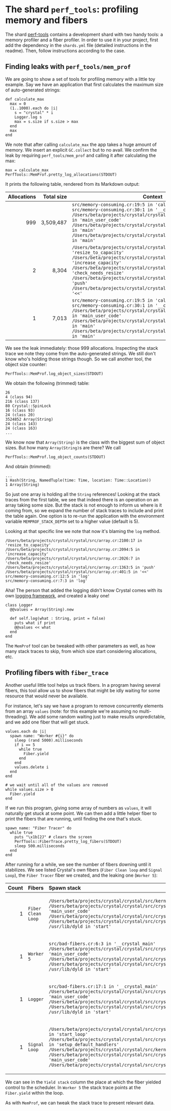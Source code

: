 # The shard `perf_tools`: profiling memory and fibers

The shard [perf-tools](https://github.com/crystal-lang/perf-tools) contains a development shard with two handy tools: a memory profiler and a fiber profiler. In order to use it in your project, first add the dependency in the `shards.yml` file (detailed instructions in the readme). Then, follow instructions according to the case.

## Finding leaks with `perf_tools/mem_prof`

We are going to show a set of tools for profiling memory with a little toy example. Say we have an application that first calculates the maximum size of auto-generated strings:

```crystal
def calculate_max
  max = 0
  (1..1000).each do |i|
    s = "crystal" * i
    Logger.log s
    max = s.size if s.size > max
  end
  max
end
```

We note that after calling `calculate_max` the app takes a huge amount of memory. We insert an explicit `GC.collect` but to no avail. We confirm the leak by requiring `perf_tools/mem_prof` and calling it after calculating the max:

```crystal
max = calculate_max
PerfTools::MemProf.pretty_log_allocations(STDOUT)
```

It prints the following table, rendered from its Markdown output:

| Allocations | Total size | Context |
|------------:|-----------:|---------|
| 999 | 3,509,487 | ` src/memory-consuming.cr:19:5 in 'calculate_max' `<br>` src/memory-consuming.cr:30:1 in '__crystal_main' `<br>` /Users/beta/projects/crystal/crystal/src/crystal/main.cr:129:5 in 'main_user_code' `<br>` /Users/beta/projects/crystal/crystal/src/crystal/main.cr:115:7 in 'main' `<br>` /Users/beta/projects/crystal/crystal/src/crystal/main.cr:141:3 in 'main' ` |
|   2 |     8,304 | ` /Users/beta/projects/crystal/crystal/src/array.cr:2100:17 in 'resize_to_capacity' `<br>` /Users/beta/projects/crystal/crystal/src/array.cr:2094:5 in 'increase_capacity' `<br>` /Users/beta/projects/crystal/crystal/src/array.cr:2026:7 in 'check_needs_resize' `<br>` /Users/beta/projects/crystal/crystal/src/array.cr:1363:5 in 'push' `<br>` /Users/beta/projects/crystal/crystal/src/array.cr:401:5 in '<<' ` |
|   1 |     7,013 | ` src/memory-consuming.cr:19:5 in 'calculate_max' `<br>` src/memory-consuming.cr:30:1 in '__crystal_main' `<br>` /Users/beta/projects/crystal/crystal/src/crystal/main.cr:129:5 in 'main_user_code' `<br>` /Users/beta/projects/crystal/crystal/src/crystal/main.cr:115:7 in 'main' `<br>` /Users/beta/projects/crystal/crystal/src/crystal/main.cr:141:3 in 'main' ` |

We see the leak immediately: those 999 allocations. Inspecting the stack trace we note they come from the auto-generated strings. We still don't know who's holding those strings though. So we call another tool, the object size counter:

```crystal
PerfTools::MemProf.log_object_sizes(STDOUT)
```

We obtain the following (trimmed) table:

```text
26
4 (class 94)
216 (class 137)
80 Crystal::SpinLock
16 (class 93)
24 (class 20)
3524852 Array(String)
24 (class 143)
24 (class 163)
...
```

We know now that `Array(String)` is the class with the biggest sum of object sizes. But how many `Array(String)`s are there? We call

```crystal
PerfTools::MemProf.log_object_counts(STDOUT)
```

And obtain (trimmed):

```text
...
1 Hash(String, NamedTuple(time: Time, location: Time::Location))
1 Array(String)
```

So just one array is holding all the `String` references! Looking at the stack traces from the first table, we see that indeed there is an operation on an array taking some size. But the stack is not enough to inform us where is it coming from, so we expand the number of stack traces to include and print the table again. One option is to re-run the application with the environment variable `MEMPROF_STACK_DEPTH` set to a higher value (default is 5).

Looking at that specific line we note that now it's blaming the `log` method.

` /Users/beta/projects/crystal/crystal/src/array.cr:2100:17 in 'resize_to_capacity' `<br>` /Users/beta/projects/crystal/crystal/src/array.cr:2094:5 in 'increase_capacity' `<br>` /Users/beta/projects/crystal/crystal/src/array.cr:2026:7 in 'check_needs_resize' `<br>` /Users/beta/projects/crystal/crystal/src/array.cr:1363:5 in 'push' `<br>` /Users/beta/projects/crystal/crystal/src/array.cr:401:5 in '<<' `<br>` src/memory-consuming.cr:12:5 in 'log' `<br>` src/memory-consuming.cr:7:3 in 'log' `

Aha! The person that added the logging didn't know Crystal comes with its own [logging framework](https://crystal-lang.org/api/Log.html), and created a leaky one!

```crystal
class Logger
  @@values = Array(String).new

  def self.log(what : String, print = false)
    puts what if print
    @@values << what
  end
end
```

The `MemProf` tool can be tweaked with other parameters as well, as how many stack traces to skip, from which size start considering allocations, etc.

## Profiling fibers with `fiber_trace`

Another useful little tool helps us track fibers. In a program having several fibers, this tool allow us to show fibers that might be idly waiting for some resource that would never be available.

For instance, let's say we have a program to remove concurrently elements from an array `values` (note: for this example we're assuming no multi-threading). We add some random waiting just to make results unpredictable, and we add one fiber that will get stuck.

```crystal
values.each do |i|
  spawn name: "Worker #{i}" do
    sleep (rand 5000).milliseconds
    if i == 5
      while true
        Fiber.yield
      end
    end
    values.delete i
  end
end

# we wait until all of the values are removed
while values.size > 0
  Fiber.yield
end
```

If we run this program, giving some array of numbers as `values`, it will naturally get stuck at some point. We can then add a little helper fiber to print the fibers that are running, until finding the one that's stuck.

```crystal
spawn name: "Fiber Tracer" do
  while true
    puts "\x1b[2J" # clears the screen
    PerfTools::FiberTrace.pretty_log_fibers(STDOUT)
    sleep 500.milliseconds
  end
end
```

After running for a while, we see the number of fibers downing until it stabilizes. We see listed Crystal's own fibers (`Fiber Clean loop` and `Signal Loop`), the `Fiber Tracer` fiber we created, and the leaking one (`Worker 5`):

| Count | Fibers | Spawn stack | Yield stack |
|------:|:-------|:------------|:------------|
| 1 | ` Fiber Clean Loop ` | ` /Users/beta/projects/crystal/crystal/src/kernel.cr:552:1 in '__crystal_main' `<br>` /Users/beta/projects/crystal/crystal/src/crystal/main.cr:115:5 in 'main_user_code' `<br>` /Users/beta/projects/crystal/crystal/src/crystal/main.cr:101:7 in 'main' `<br>` /Users/beta/projects/crystal/crystal/src/crystal/main.cr:127:3 in 'main' `<br>` /usr/lib/dyld in 'start' ` | ` /Users/beta/projects/crystal/crystal/src/crystal/scheduler.cr:174:5 in 'sleep' `<br>` /Users/beta/projects/crystal/crystal/src/crystal/scheduler.cr:58:5 in 'sleep' `<br>` /Users/beta/projects/crystal/crystal/src/concurrent.cr:14:3 in 'sleep' `<br>` /Users/beta/projects/crystal/crystal/src/kernel.cr:552:1 in '->' `<br>` lib/perf_tools/src/perf_tools/fiber_trace.cr:193:3 in 'run' ` |
| 1 | ` Worker 5 ` | ` src/bad-fibers.cr:6:3 in '__crystal_main' `<br>` /Users/beta/projects/crystal/crystal/src/crystal/main.cr:115:5 in 'main_user_code' `<br>` /Users/beta/projects/crystal/crystal/src/crystal/main.cr:101:7 in 'main' `<br>` /Users/beta/projects/crystal/crystal/src/crystal/main.cr:127:3 in 'main' `<br>` /usr/lib/dyld in 'start' ` | ` /Users/beta/projects/crystal/crystal/src/crystal/scheduler.cr:174:5 in 'sleep' `<br>` /Users/beta/projects/crystal/crystal/src/crystal/scheduler.cr:179:5 in 'yield' `<br>` /Users/beta/projects/crystal/crystal/src/crystal/scheduler.cr:62:5 in 'yield' `<br>` /Users/beta/projects/crystal/crystal/src/fiber.cr:287:5 in 'yield' `<br>` src/bad-fibers.cr:10:9 in '->' ` |
| 1 | ` Logger ` | ` src/bad-fibers.cr:17:1 in '__crystal_main' `<br>` /Users/beta/projects/crystal/crystal/src/crystal/main.cr:115:5 in 'main_user_code' `<br>` /Users/beta/projects/crystal/crystal/src/crystal/main.cr:101:7 in 'main' `<br>` /Users/beta/projects/crystal/crystal/src/crystal/main.cr:127:3 in 'main' `<br>` /usr/lib/dyld in 'start' ` | ` /Users/beta/projects/crystal/crystal/src/crystal/scheduler.cr:174:5 in 'sleep' `<br>` /Users/beta/projects/crystal/crystal/src/crystal/scheduler.cr:58:5 in 'sleep' `<br>` /Users/beta/projects/crystal/crystal/src/concurrent.cr:22:3 in 'sleep' `<br>` src/bad-fibers.cr:21:5 in '->' `<br>` lib/perf_tools/src/perf_tools/fiber_trace.cr:193:3 in 'run' ` |
| 1 | ` Signal Loop ` | ` /Users/beta/projects/crystal/crystal/src/crystal/system/unix/signal.cr:60:5 in 'start_loop' `<br>` /Users/beta/projects/crystal/crystal/src/crystal/system/unix/signal.cr:163:5 in 'setup_default_handlers' `<br>` /Users/beta/projects/crystal/crystal/src/kernel.cr:552:1 in '__crystal_main' `<br>` /Users/beta/projects/crystal/crystal/src/crystal/main.cr:115:5 in 'main_user_code' `<br>` /Users/beta/projects/crystal/crystal/src/crystal/main.cr:101:7 in 'main' ` | ` /Users/beta/projects/crystal/crystal/src/crystal/scheduler.cr:50:5 in 'reschedule' `<br>` /Users/beta/projects/crystal/crystal/src/io/evented.cr:128:5 in 'wait_readable' `<br>` /Users/beta/projects/crystal/crystal/src/io/evented.cr:119:3 in 'wait_readable' `<br>` /Users/beta/projects/crystal/crystal/src/io/evented.cr:59:9 in 'unbuffered_read' `<br>` /Users/beta/projects/crystal/crystal/src/io/buffered.cr:261:5 in 'fill_buffer' ` |

We can see in the `Yield stack` column the place at which the fiber yielded control to the scheduler. In `Worker 5` the stack trace points at the `Fiber.yield` within the loop.

As with `MemProf`, we can tweak the stack trace to present relevant data.
